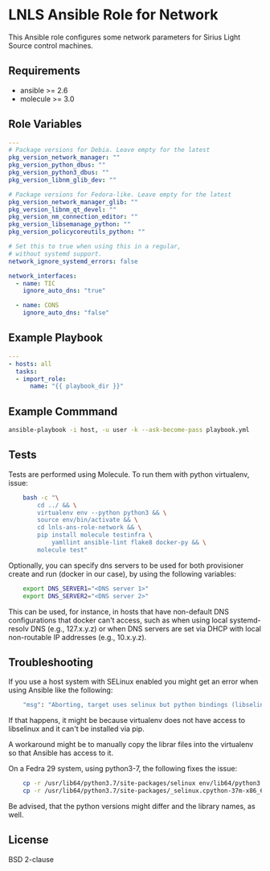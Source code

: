 LNLS Ansible Role for Network
=======================

This Ansible role configures some network parameters for Sirius Light Source control machines.

## Requirements

- ansible >= 2.6
- molecule >= 3.0

## Role Variables

```yaml
---
# Package versions for Debia. Leave empty for the latest
pkg_version_network_manager: ""
pkg_version_python_dbus: ""
pkg_version_python3_dbus: ""
pkg_version_libnm_glib_dev: ""

# Package versions for Fedora-like. Leave empty for the latest
pkg_version_network_manager_glib: ""
pkg_version_libnm_qt_devel: ""
pkg_version_nm_connection_editor: ""
pkg_version_libsemanage_python: ""
pkg_version_policycoreutils_python: ""

# Set this to true when using this in a regular,
# without systemd support.
network_ignore_systemd_errors: false

network_interfaces:
  - name: TIC
    ignore_auto_dns: "true"

  - name: CONS
    ignore_auto_dns: "false"

```

## Example Playbook

```yaml
---
- hosts: all
  tasks:
  - import_role:
      name: "{{ playbook_dir }}"
```

## Example Commmand

```bash
ansible-playbook -i host, -u user -k --ask-become-pass playbook.yml
```

## Tests

Tests are performed using Molecule. To run them with python virtualenv, issue:

```bash
    bash -c "\
        cd ../ && \
        virtualenv env --python python3 && \
        source env/bin/activate && \
        cd lnls-ans-role-network && \
        pip install molecule testinfra \
            yamllint ansible-lint flake8 docker-py && \
        molecule test"
```

Optionally, you can specify dns servers to be used for both
provisioner create and run (docker in our case), by using
the following variables:


```bash
    export DNS_SERVER1="<DNS server 1>"
    export DNS_SERVER2="<DNS server 2>"
```

This can be used, for instance, in hosts that have non-default
DNS configurations that docker can't access, such as when
using local systemd-resolv DNS (e.g., 127.x.y.z) or when DNS
servers are set via DHCP with local non-routable IP addresses
(e.g., 10.x.y.z).

## Troubleshooting

If you use a host system with SELinux enabled you might get an error when using
Ansible like the following:

```bash
    "msg": "Aborting, target uses selinux but python bindings (libselinux-python) aren't installed!"
```

If that happens, it might be because virtualenv does not have access to libselinux
and it can't be installed via pip.

A workaround might be to manually copy the librar files into the virtualenv
so that Ansible has access to it.

On a Fedra 29 system, using python3-7, the following fixes the issue:

```bash
    cp -r /usr/lib64/python3.7/site-packages/selinux env/lib64/python3.7/site-packages/
    cp -r /usr/lib64/python3.7/site-packages/_selinux.cpython-37m-x86_64-linux-gnu.so env/lib64/python3.7/site-packages/
```

Be advised, that the python versions might differ and the library names, as well.

## License

BSD 2-clause
